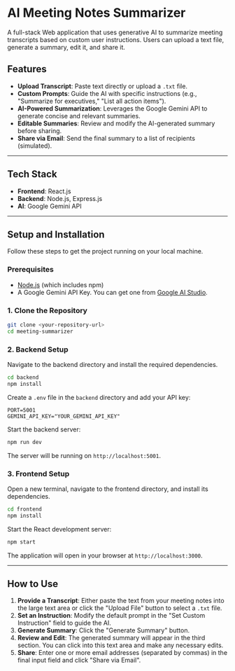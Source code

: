 # AI Meeting Notes Summarizer

A full-stack Web application that uses generative AI to summarize meeting transcripts based on custom user instructions. Users can upload a text file, generate a summary, edit it, and share it.

## Features

-   **Upload Transcript**: Paste text directly or upload a `.txt` file.
-   **Custom Prompts**: Guide the AI with specific instructions (e.g., "Summarize for executives," "List all action items").
-   **AI-Powered Summarization**: Leverages the Google Gemini API to generate concise and relevant summaries.
-   **Editable Summaries**: Review and modify the AI-generated summary before sharing.
-   **Share via Email**: Send the final summary to a list of recipients (simulated).

---

## Tech Stack

-   **Frontend**: React.js
-   **Backend**: Node.js, Express.js
-   **AI**: Google Gemini API

---

## Setup and Installation

Follow these steps to get the project running on your local machine.

### Prerequisites

-   [Node.js](https://nodejs.org/) (which includes npm)
-   A Google Gemini API Key. You can get one from [Google AI Studio](https://aistudio.google.com/).

### 1. Clone the Repository

```bash
git clone <your-repository-url>
cd meeting-summarizer
```

### 2. Backend Setup

Navigate to the backend directory and install the required dependencies.

```bash
cd backend
npm install
```

Create a `.env` file in the `backend` directory and add your API key:

```
PORT=5001
GEMINI_API_KEY="YOUR_GEMINI_API_KEY"
```

Start the backend server:

```bash
npm run dev
```

The server will be running on `http://localhost:5001`.

### 3. Frontend Setup

Open a new terminal, navigate to the frontend directory, and install its dependencies.

```bash
cd frontend
npm install
```

Start the React development server:

```bash
npm start
```

The application will open in your browser at `http://localhost:3000`.

---

## How to Use

1.  **Provide a Transcript**: Either paste the text from your meeting notes into the large text area or click the "Upload File" button to select a `.txt` file.
2.  **Set an Instruction**: Modify the default prompt in the "Set Custom Instruction" field to guide the AI.
3.  **Generate Summary**: Click the "Generate Summary" button.
4.  **Review and Edit**: The generated summary will appear in the third section. You can click into this text area and make any necessary edits.
5.  **Share**: Enter one or more email addresses (separated by commas) in the final input field and click "Share via Email".
